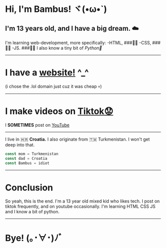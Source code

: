 # Hi, I'm Bambus! ヾ(•ω•`)
## I'm 13 years old, and I have a big dream. ☁️
I'm learning web-development, more specifically:
-HTML, ###🧑‍💻
-CSS,  ###🧑‍💻
-JS.   ###🧑‍💻
I also know a tiny bit of *Python🐍*

---

# I have a [website!](https://bambus.lol) ^_^
(i chose the .lol domain just cuz it was cheap 💀)

---

# I make videos on [Tiktok😟](https://tiktok.com/@bambus.png)

I **SOMETIMES** post on [YouTube](https://www.youtube.com/@bammbus)

---

I live in 🇭🇷 **Croatia.** I also originate from 🇹🇲 Turkmenistan. 
I won't get deep into that.

```javascript
const mom = Turkmenistan
const dad = Croatia
const Bambus = idiot
```

---

# Conclusion

So yeah, this is the end. I'm a 13 year old mixed kid who likes tech.
I post on tiktok frequently, and on youtube occasionally.
I'm learning HTML CSS JS and I know a bit of python.

---

# Bye! (｡･∀･)ﾉﾞ
